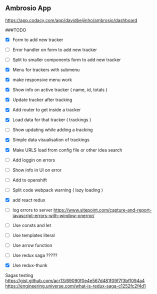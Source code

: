 ## Ambrosio App

https://app.codacy.com/app/davidbeijinho/ambrosio/dashboard


###TODO 

- [x] Form to add new tracker
- [ ] Error handler on form to add new tracker
- [ ] Split to smaller components form to add new tracker
- [x] Menu for trackers with submenu
- [x] make responsive menu work
- [x] Show info on active tracker ( name, id, totals )
- [x] Update tracker after tracking
- [x] Add router to get inside a tracker
- [x] Load data for that tracker ( trackings )
- [ ] Show updating while adding a tracking
- [x] Simple data visualisation of trackings
- [x] Make URLS load from config file or other idea search
- [ ] Add loggin on errors
- [ ] Show info in UI on error
- [ ] Add to openshift
- [ ] Split code webpack warning ( lazy loading )
- [x] add react redux
- [ ] log errors to server https://www.sitepoint.com/capture-and-report-javascript-errors-with-window-onerror/
- [ ] Use consts and let
- [ ] Use templates literal
- [ ] Use arrow function
- [ ] Use redux saga ?????
- [x] Use redux-thunk


Sagas testing
https://gist.github.com/acr13/69090f0e4e567d481f09f7f3bff094a4
https://engineering.universe.com/what-is-redux-saga-c1252fc2f4d1